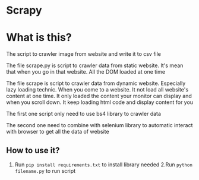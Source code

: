 # Scrapy

# What is this?
The script to crawler image from website and write it to csv file 

The file scrape.py is script to crawler data from static website. It's mean that when you go in that website. All the DOM loaded at one time

The file scrape is script to crawler data from dynamic website. Especially lazy loading technic. When you come to a website. It not load all website's content at one time. It only loaded the content your monitor can display and when you scroll down. It keep loading html code and display content for you

The first one script only need to use bs4 library to crawler data 

The second one need to combine with selenium library to automatic interact with browser to get all the data of website 

## How to use it?
1. Run `pip install requirements.txt` to install library needed
2.Run `python filename.py` to run script
